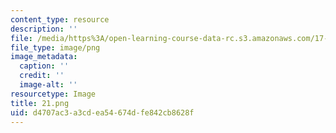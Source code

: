 ```yaml
---
content_type: resource
description: ''
file: /media/https%3A/open-learning-course-data-rc.s3.amazonaws.com/17-271-mass-incarceration-in-the-united-states-fall-2020/d4707ac3a3cdea54674dfe842cb8628f_21.png
file_type: image/png
image_metadata:
  caption: ''
  credit: ''
  image-alt: ''
resourcetype: Image
title: 21.png
uid: d4707ac3-a3cd-ea54-674d-fe842cb8628f
---
```

